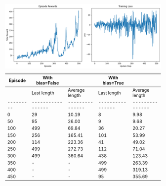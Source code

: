 
![Training_Screenshot](Reinforce_training.png)


| Episode | With bias=False |               | With bias=True |               |
|---------|-----------------|---------------|----------------|---------------|
|         | Last length     | Average length| Last length    | Average length|
|---------|-----------------|---------------|----------------|---------------|
| 0       | 29              | 10.19         | 8              | 9.98          |
| 50      | 95              | 26.00         | 9              | 9.68          |
| 100     | 499             | 69.84         | 36             | 20.27         |
| 150     | 256             | 165.41        | 101            | 53.99         |
| 200     | 114             | 223.36        | 41             | 49.02         |
| 250     | 499             | 272.73        | 112            | 71.04         |
| 300     | 499             | 360.64        | 438            | 123.43        |
| 350     | -               | -             | 499            | 263.39        |
| 400     | -               | -             | 499            | 319.13        |
| 450     | -               | -             | 95             | 355.69        |
